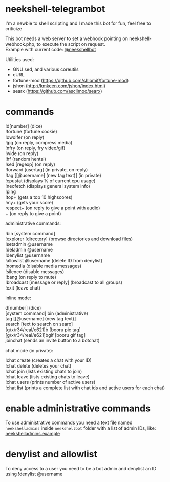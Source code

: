 # neekshell-telegrambot
I'm a newbie to shell scripting and I made this bot for fun, feel free to criticize

This bot needs a web server to set a webhook pointing on neekshell-webhook.php, to execute the script on request.<br />Example with current code: [@neekshellbot](https://t.me/neekshellbot)

Utilities used:
  - GNU sed, and various coreutils
  - cURL
  - fortune-mod (https://github.com/shlomif/fortune-mod)
  - jshon (http://kmkeen.com/jshon/index.html)
  - searx (https://github.com/asciimoo/searx)

# commands

!d[number] (dice)<br />
!fortune (fortune cookie)<br />
!owoifer (on reply)<br />
!jpg (on reply, compress media)<br />
!nfry (on reply, fry video/gif)<br />
!wide (on reply)<br>
!hf (random hentai)<br />
!sed [regexp] (on reply)<br />
!forward [usertag] (in private, on reply)<br />
!tag [[@username] (new tag text)] (in private)<br />
!cpustat (displays % of current cpu usage)<br />
!neofetch (displays general system info)<br />
!ping<br />
!top+ (gets a top 10 highscores)<br />
!my+ (gets your score)<br />
respect+ (on reply to give a point with audio)<br />
\+ (on reply to give a point)

administrative commands:

!bin [system command]<br />
!explorer [directory] (browse directories and download files)<br />
!setadmin @username<br />
!deladmin @username<br />
!denylist @username<br />
!allowlist @username (delete ID from denylist)<br />
!nomedia (disable media messages)<br />
!silence (disable messages)<br />
!bang (on reply to mute)<br >
!broadcast [message or reply] (broadcast to all groups)<br >
!exit (leave chat)

inline mode:

d[number] (dice)<br />
[system command] bin (administrative)<br />
tag [[@username] (new tag text)]<br />
search [text to search on searx]<br />
[g/x/r34/real/e621]b [booru pic tag]<br />
[g/x/r34/real/e621]bgif [booru gif tag]<br />
joinchat (sends an invite button to a botchat)

chat mode (in private):

!chat create (creates a chat with your ID)<br />
!chat delete (deletes your chat)<br />
!chat join (lists existing chats to join)<br />
!chat leave (lists existing chats to leave)<br />
!chat users (prints number of active users)<br />
!chat list (prints a complete list with chat ids and active users for each chat)

# enable administrative commands
To use administrative commands you need a text file named `neekshelladmins` inside `neekshellbot` folder with a list of admin IDs, like: [neekshelladmins.example](https://gitlab.com/craftmallus/neekshell-telegrambot/-/blob/master/neekshelladmins.example)

# denylist and allowlist
To deny access to a user you need to be a bot admin and denylist an ID using !denylist @username
